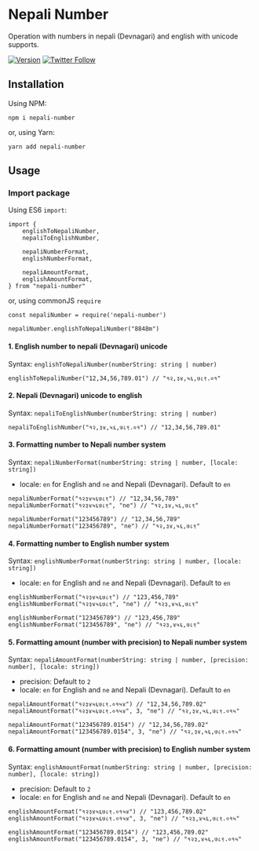 # Nepali Number

Operation with numbers in nepali (Devnagari) and english with unicode supports.

[![Version](https://img.shields.io/npm/v/nepali-number?logo=npm)](https://www.npmjs.com/package/nepali-number)
[![Twitter Follow](https://img.shields.io/twitter/follow/PuncozNepal?label=Follow&style=social)](https://twitter.com/PuncozNepal)

## Installation

Using NPM:
```
npm i nepali-number
```

or, using Yarn:

```
yarn add nepali-number
```

## Usage

### Import package
Using ES6 `import`:
```
import {
    englishToNepaliNumber,
    nepaliToEnglishNumber,
    
    nepaliNumberFormat,
    englishNumberFormat,
    
    nepaliAmountFormat,
    englishAmountFormat,
} from "nepali-number"
```

or, using commonJS `require`

```
const nepaliNumber = require('nepali-number')

nepaliNumber.englishToNepaliNumber("8848m")
```

#### 1. English number to nepali (Devnagari) unicode
Syntax: `englishToNepaliNumber(numberString: string | number)`

```
englishToNepaliNumber("12,34,56,789.01") // "१२,३४,५६,७८९.०१"
```

#### 2. Nepali (Devnagari) unicode to english
Syntax: `nepaliToEnglishNumber(numberString: string | number)`

```
nepaliToEnglishNumber("१२,३४,५६,७८९.०१") // "12,34,56,789.01"
```


#### 3. Formatting number to Nepali number system

Syntax: `nepaliNumberFormat(numberString: string | number, [locale: string])`
- locale: `en` for English and `ne` and Nepali (Devnagari). Default to `en`

```
nepaliNumberFormat("१२३४५६७८९") // "12,34,56,789"
nepaliNumberFormat("१२३४५६७८९", "ne") // "१२,३४,५६,७८९"

nepaliNumberFormat("123456789") // "12,34,56,789"
nepaliNumberFormat("123456789", "ne") // "१२,३४,५६,७८९"
```


#### 4. Formatting number to English number system

Syntax: `englishNumberFormat(numberString: string | number, [locale: string])`
- locale: `en` for English and `ne` and Nepali (Devnagari). Default to `en`

```
englishNumberFormat("१२३४५६७८९") // "123,456,789"
englishNumberFormat("१२३४५६७८९", "ne") // "१२३,४५६,७८९"

englishNumberFormat("123456789") // "123,456,789"
englishNumberFormat("123456789", "ne") // "१२३,४५६,७८९"
```


#### 5. Formatting amount (number with precision) to Nepali number system

Syntax: `nepaliAmountFormat(numberString: string | number, [precision: number], [locale: string])`
- precision: Default to `2`
- locale: `en` for English and `ne` and Nepali (Devnagari). Default to `en`

```
nepaliAmountFormat("१२३४५६७८९.०१५४") // "12,34,56,789.02"
nepaliAmountFormat("१२३४५६७८९.०१५४", 3, "ne") // "१२,३४,५६,७८९.०१५"

nepaliAmountFormat("123456789.0154") // "12,34,56,789.02"
nepaliAmountFormat("123456789.0154", 3, "ne") // "१२,३४,५६,७८९.०१५"
```


#### 6. Formatting amount (number with precision) to English number system

Syntax: `englishAmountFormat(numberString: string | number, [precision: number], [locale: string])`
- precision: Default to `2`
- locale: `en` for English and `ne` and Nepali (Devnagari). Default to `en`

```
englishAmountFormat("१२३४५६७८९.०१५४") // "123,456,789.02"
englishAmountFormat("१२३४५६७८९.०१५४", 3, "ne") // "१२३,४५६,७८९.०१५"

englishAmountFormat("123456789.0154") // "123,456,789.02"
englishAmountFormat("123456789.0154", 3, "ne") // "१२३,४५६,७८९.०१५"
```

